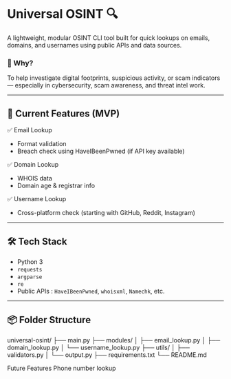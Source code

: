 # Universal OSINT 🔍

A lightweight, modular OSINT CLI tool built for quick lookups on emails, domains, and usernames using public APIs and data sources.

### 🚀 Why?
To help investigate digital footprints, suspicious activity, or scam indicators — especially in cybersecurity, scam awareness, and threat intel work.

---

## 🔧 Current Features (MVP)

✅ Email Lookup  
- Format validation  
- Breach check using HaveIBeenPwned (if API key available)  

✅ Domain Lookup  
- WHOIS data  
- Domain age & registrar info  

✅ Username Lookup  
- Cross-platform check (starting with GitHub, Reddit, Instagram)

---

## 🛠️ Tech Stack

- Python 3
- `requests`
- `argparse`
- `re`
- Public APIs : `HaveIBeenPwned`, `whoisxml`, `Namechk`, etc.

---

## 📦 Folder Structure

universal-osint/
├── main.py
├── modules/
│ ├── email_lookup.py
│ ├── domain_lookup.py
│ └── username_lookup.py
├── utils/
│ ├── validators.py
│ └── output.py
├── requirements.txt
└── README.md

 Future Features
 Phone number lookup



